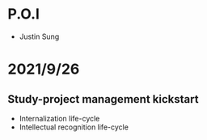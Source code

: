 # P.O.I
- Justin Sung

# 2021/9/26

## Study-project management kickstart
- Internalization life-cycle
- Intellectual recognition life-cycle